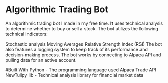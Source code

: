 # Algorithmic Trading Bot

An algorithmic trading bot I made in my free time. It uses technical analysis to determine whether to buy or sell a stock. The bot utilizes the following technical indicators:

Stochastic analysis
Moving Averages
Relative Strength Index (RSI)
The bot also features a logging system to keep track of its performance and decision-making process.
The bot works by connecting to Alpaca API and pulling data for an active account.  

#Built With
Python - The programming language used
Alpaca Trade API
NewTulipy lib - Technical analysis library for financial market data